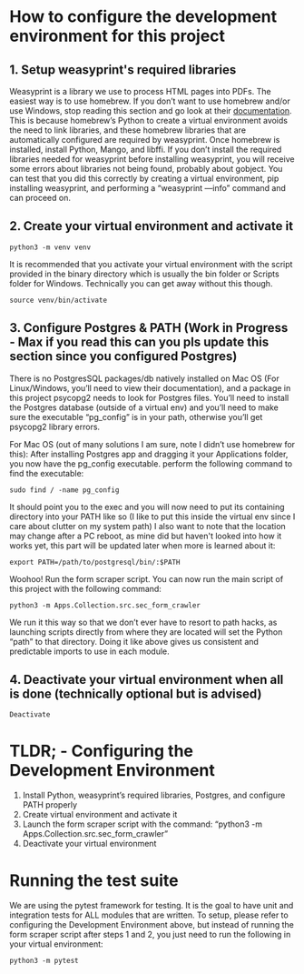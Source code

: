 # How to configure the development environment for this project

## 1. Setup weasyprint's required libraries
Weasyprint is a library we use to process HTML pages into PDFs. The easiest way is to use homebrew. If you don’t want to use homebrew and/or use Windows, stop reading this section and go look at their [documentation](https://brew.sh/). This is because homebrew’s Python to create a virtual environment avoids the need to link libraries, and these homebrew libraries that are automatically configured are required by weasyprint. Once homebrew is installed, install Python, Mango, and libffi. If you don’t install the required libraries needed for weasyprint before installing weasyprint, you will receive some errors about libraries not being found, probably about gobject. You can test that you did this correctly by creating a virtual environment, pip installing weasyprint, and performing a “weasyprint —info” command and can proceed on.

## 2. Create your virtual environment and activate it
```
python3 -m venv venv
```

It is recommended that you activate your virtual environment with the script provided in the binary directory which is usually the bin folder or Scripts folder for Windows. Technically you can get away without this though.
```
source venv/bin/activate
```

## 3. Configure Postgres & PATH (Work in Progress - Max if you read this can you pls update this section since you configured Postgres)
There is no PostgresSQL packages/db natively installed on Mac OS (For Linux/Windows, you’ll need to view their documentation), and a package in this project psycopg2 needs to look for Postgres files. You’ll need to install the Postgres database (outside of a virtual env) and you’ll need to make sure the executable “pg_config” is in your path, otherwise you’ll get psycopg2 library errors.

For Mac OS (out of many solutions I am sure, note I didn’t use homebrew for this):
After installing Postgres app and dragging it your Applications folder, you now have the pg_config executable. perform the following command to find the executable:
```
sudo find / -name pg_config 
```

It should point you to the exec and you will now need to put its containing directory into your PATH like so (I like to put this inside the virtual env since I care about clutter on my system path) I also want to note that the location may change after a PC reboot, as mine did but haven't looked into how it works yet, this part will be updated later when more is learned about it:
```
export PATH=/path/to/postgresql/bin/:$PATH
```

Woohoo! Run the form scraper script. You can now run the main script of this project with the following command:
```
python3 -m Apps.Collection.src.sec_form_crawler
```

We run it this way so that we don’t ever have to resort to path hacks, as launching scripts directly from where they are located will set the Python “path” to that directory. Doing it like above gives us consistent and predictable imports to use in each module.

## 4. Deactivate your virtual environment when all is done (technically optional but is advised)
```
Deactivate
```

# TLDR; - Configuring the Development Environment
1. Install Python, weasyprint’s required libraries, Postgres, and configure PATH properly
2. Create virtual environment and activate it
3. Launch the form scraper script with the command: “python3 -m Apps.Collection.src.sec_form_crawler”
4. Deactivate your virtual environment

# Running the test suite
We are using the pytest framework for testing. It is the goal to have unit and integration tests for ALL modules that are written. To setup, please refer to configuring the Development Environment above, but instead of running the form scraper script after steps 1 and 2, you just need to run the following in your virtual environment:
```
python3 -m pytest
```
